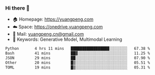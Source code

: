 ### Hi there 👋

- 🏠 Homepage: https://yuangpeng.com
- ☁️ Space: https://onedrive.yuangpeng.com
- 📧 Mail: yuangpeng.cn@gmail.com
- 🌅 Keywords: Generative Model, Multimodal Learning

<!--
**yuangpeng/yuangpeng** is a ✨ _special_ ✨ repository because its `README.md` (this file) appears on your GitHub profile.

Here are some ideas to get you started:

- 🔭 I’m currently working on ...
- 🌱 I’m currently learning ...
- 👯 I’m looking to collaborate on ...
- 🤔 I’m looking for help with ...
- 💬 Ask me about ...
- 📫 How to reach me: ...
- 😄 Pronouns: ...
- ⚡ Fun fact: ...
-->

<!--START_SECTION:waka-->

```txt
Python       4 hrs 11 mins   █████████████████░░░░░░░░   67.38 %
Bash         41 mins         ██▓░░░░░░░░░░░░░░░░░░░░░░   11.25 %
JSON         29 mins         ██░░░░░░░░░░░░░░░░░░░░░░░   07.90 %
Other        20 mins         █▒░░░░░░░░░░░░░░░░░░░░░░░   05.51 %
TOML         19 mins         █▒░░░░░░░░░░░░░░░░░░░░░░░   05.31 %
```

<!--END_SECTION:waka-->
